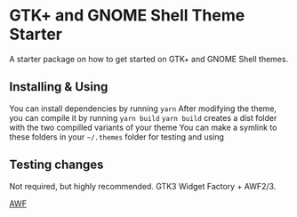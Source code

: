 # GTK+ and GNOME Shell Theme Starter

A starter package on how to get started on GTK+ and GNOME Shell themes.

## Installing & Using

You can install dependencies by running ```yarn```
After modifying the theme, you can compile it by running ```yarn build```
```yarn build``` creates a dist folder with the two compilled variants of your theme
You can make a symlink to these folders in your ```~/.themes``` folder for testing and using

## Testing changes
Not required, but highly recommended.
GTK3 Widget Factory + AWF2/3.

[AWF](https://github.com/valr/awf)